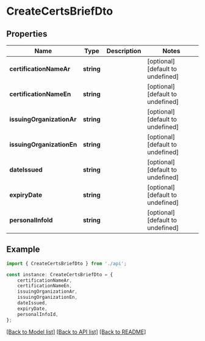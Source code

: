 # CreateCertsBriefDto


## Properties

Name | Type | Description | Notes
------------ | ------------- | ------------- | -------------
**certificationNameAr** | **string** |  | [optional] [default to undefined]
**certificationNameEn** | **string** |  | [optional] [default to undefined]
**issuingOrganizationAr** | **string** |  | [optional] [default to undefined]
**issuingOrganizationEn** | **string** |  | [optional] [default to undefined]
**dateIssued** | **string** |  | [optional] [default to undefined]
**expiryDate** | **string** |  | [optional] [default to undefined]
**personalInfoId** | **string** |  | [optional] [default to undefined]

## Example

```typescript
import { CreateCertsBriefDto } from './api';

const instance: CreateCertsBriefDto = {
    certificationNameAr,
    certificationNameEn,
    issuingOrganizationAr,
    issuingOrganizationEn,
    dateIssued,
    expiryDate,
    personalInfoId,
};
```

[[Back to Model list]](../README.md#documentation-for-models) [[Back to API list]](../README.md#documentation-for-api-endpoints) [[Back to README]](../README.md)

